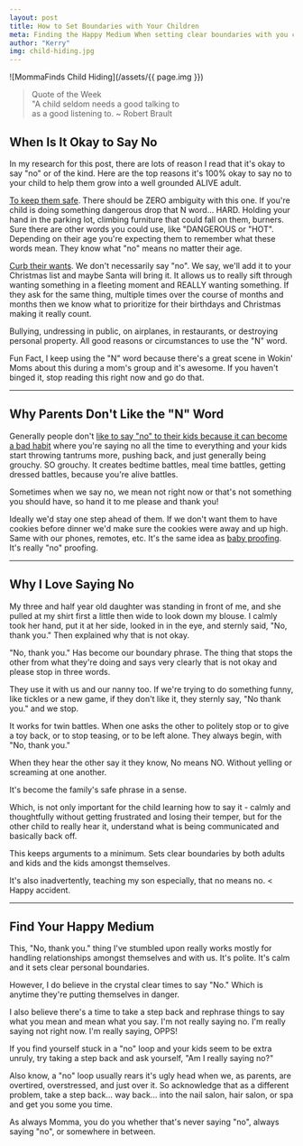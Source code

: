 ```yaml
---
layout: post
title: How to Set Boundaries with Your Children
meta: Finding the Happy Medium When setting clear boundaries with you children.
author: "Kerry"
img: child-hiding.jpg
---
```


![MommaFinds Child Hiding](/assets/{{ page.img }})

> Quote of the Week <br> "A child seldom needs a good talking to<br>as a good listening to. ~ Robert Brault

## When Is It Okay to Say No

In my research for this post, there are lots of reason I read that it's okay to say "no" or of the kind. Here are the top reasons it's 100% okay to say no to your child to help them grow into a well grounded ALIVE adult.

[To keep them safe](https://www.independent.co.uk/life-style/health-and-families/say-no-child-parenting-kids-grow-up-successful-psychology-a8285281.html). There should be ZERO ambiguity with this one. If you're child is doing something dangerous drop that N word... HARD. Holding your hand in the parking lot, climbing furniture that could fall on them, burners. Sure there are other words you could use, like "DANGEROUS or "HOT". Depending on their age you're expecting them to remember what these words mean. They know what "no" means no matter their age.

[Curb their wants](https://www.nytimes.com/2017/05/17/well/family/to-raise-better-kids-say-no.html). We don't necessarily say "no". We say, we'll add it to your Christmas list and maybe Santa will bring it. It allows us to really sift through wanting something in a fleeting moment and REALLY wanting something. If they ask for the same thing, multiple times over the course of months and months then we know what to prioritize for their birthdays and Christmas making it really count.

Bullying, undressing in public, on airplanes, in restaurants, or destroying personal property. All good reasons or circumstances to use the "N" word.

Fun Fact, I keep using the "N" word because there's a great scene in Wokin' Moms about this during a mom's group and it's awesome. If you haven't binged it, stop reading this right now and go do that.

---

## Why Parents Don't Like the "N" Word

Generally people don't [like to say "no" to their kids because it can become a bad habit](https://www.fatherly.com/love-money/why-i-never-say-no-to-my-kids/) where you're saying no all the time to everything and your kids start throwing tantrums more, pushing back, and just generally being grouchy. SO grouchy. It creates bedtime battles, meal time battles, getting dressed battles, because you're alive battles.

Sometimes when we say no, we mean not right now or that's not something you should have, so hand it to me please and thank you!

Ideally we'd stay one step ahead of them. If we don't want them to have cookies before dinner we'd make sure the cookies were away and up high. Same with our phones, remotes, etc. It's the same idea as [baby proofing](http://www.mommafinds.com/2018/07/08/baby-proof/). It's really "no" proofing.

---

## Why I Love Saying No

My three and half year old daughter was standing in front of me, and she pulled at my shirt first a little then wide to look down my blouse. I calmly took her hand, put it at her side, looked in in the eye, and sternly said, "No, thank you." Then explained why that is not okay.

"No, thank you." Has become our boundary phrase. The thing that stops the other from what they're doing and says very clearly that is not okay and please stop in three words.

They use it with us and our nanny too. If we're trying to do something funny, like tickles or a new game, if they don't like it, they sternly say, "No thank you." and we stop.

It works for twin battles. When one asks the other to politely stop or to give a toy back, or to stop teasing, or to be left alone. They always begin, with "No, thank you."

When they hear the other say it they know, No means NO. Without yelling or screaming at one another.

It's become the family's safe phrase in a sense.

Which, is not only important for the child learning how to say it - calmly and thoughtfully without getting frustrated and losing their temper, but for the other child to really hear it, understand what is being communicated and basically back off.

This keeps arguments to a minimum. Sets clear boundaries by both adults and kids and the kids amongst themselves.

It's also inadvertently, teaching my son especially, that no means no. < Happy accident.

---

## Find Your Happy Medium

This, "No, thank you." thing I've stumbled upon really works mostly for handling relationships amongst themselves and with us. It's polite. It's calm and it sets clear personal boundaries.

However, I do believe in the crystal clear times to say "No." Which is anytime they're putting themselves in danger.

I also believe there's a time to take a step back and rephrase things to say what you mean and mean what you say. I'm not really saying no. I'm really saying not right now. I'm really saying, OPPS!

If you find yourself stuck in a "no" loop and your kids seem to be extra unruly, try taking a step back and ask yourself, "Am I really saying no?"

Also know, a "no" loop usually rears it's ugly head when we, as parents, are overtired, overstressed, and just over it. So acknowledge that as a different problem, take a step back... way back... into the nail salon, hair salon, or spa and get you some you time.

As always Momma, you do you whether that's never saying "no", always saying "no", or somewhere in between.
